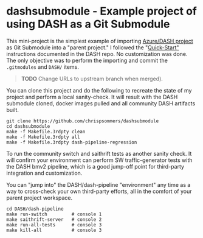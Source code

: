 # dashsubmodule - Example project of using DASH as a Git Submodule

This mini-project is the simplest example of importing [Azure/DASH project](https://github.com/Azure/DASH) as  Git Submodule into a "parent project." I followed the "[Quick-Start" ](https://github.com/chrispsommers/DASH/blob/doc-dash-as-submodule/dash-pipeline/README-dash-as-submodule.md#quick-start)instructions documented in the DASH repo. No customization was done. The only objective was to perform the importing and commit the `.gitmodules` and `DASH/` items.
>**TODO** Change URLs to upstream branch when merged).

You can clone this project and do the following to recreate the state of my project and perform a local sanity-check. It will result with the DASH submodule cloned, docker images pulled and all community DASH artifacts built.

```
git clone https://github.com/chrispsommers/dashsubmodule
cd dashsubmodule
make -f Makefile.3rdpty clean
make -f Makefile.3rdpty all
make -f Makefile.3rdpty dash-pipeline-regression
```
To run the community switch and saithrift tests as another sanity check. It will confirm your environment can perform SW traffic-generator tests with the DASH bmv2 pipeline, which is a good jump-off point for third-party integration and customization.

You can "jump into" the DASH/dash-pipeline "environment" any time as a way to cross-check your own third-party efforts, all in the comfort of your parent project workspace.
```
cd DASH/dash-pipeline
make run-switch         # console 1
make saithrift-server   # console 2
make run-all-tests      # console 3
make kill-all           # console 3 
```